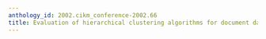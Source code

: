 ```yaml
---
anthology_id: 2002.cikm_conference-2002.66
title: Evaluation of hierarchical clustering algorithms for document datasets
---
```

